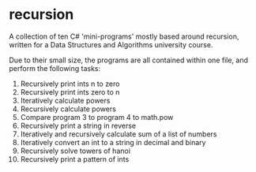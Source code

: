 # recursion
A collection of ten C# 'mini-programs' mostly based around recursion, written for a Data Structures and Algorithms university course.

Due to their small size, the programs are all contained within one file, and perform the following tasks:
 1. Recursively print ints n to zero 
 2. Recursively print ints zero to n
 3. Iteratively calculate powers
 4. Recursively calculate powers
 5. Compare program 3 to program 4 to math.pow
 6. Recursively print a string in reverse
 7. Iteratively and recursively calculate sum of a list of numbers
 8. Iteratively convert an int to a string in decimal and binary
 9. Recursively solve towers of hanoi
10. Recursively print a pattern of ints
